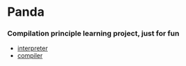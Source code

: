# Panda
### Compilation principle learning project, just for fun
- [interpreter](https://github.com/GnailiyLin/panda/tree/interpreter "interpreter")
- [compiler](https://github.com/GnailiyLin/panda/tree/compiler "compiler")
